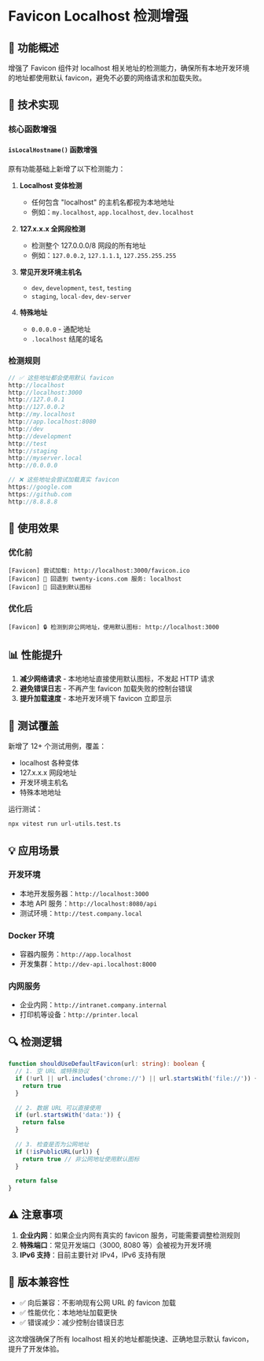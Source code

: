 # Favicon Localhost 检测增强

## 🎯 功能概述

增强了 Favicon 组件对 localhost 相关地址的检测能力，确保所有本地开发环境的地址都使用默认 favicon，避免不必要的网络请求和加载失败。

## 🔧 技术实现

### 核心函数增强

#### `isLocalHostname()` 函数增强

原有功能基础上新增了以下检测能力：

1. **Localhost 变体检测**
   - 任何包含 "localhost" 的主机名都视为本地地址
   - 例如：`my.localhost`, `app.localhost`, `dev.localhost`

2. **127.x.x.x 全网段检测**  
   - 检测整个 127.0.0.0/8 网段的所有地址
   - 例如：`127.0.0.2`, `127.1.1.1`, `127.255.255.255`

3. **常见开发环境主机名**
   - `dev`, `development`, `test`, `testing`
   - `staging`, `local-dev`, `dev-server`

4. **特殊地址**
   - `0.0.0.0` - 通配地址
   - `.localhost` 结尾的域名

### 检测规则

```typescript
// ✅ 这些地址都会使用默认 favicon
http://localhost
http://localhost:3000
http://127.0.0.1
http://127.0.0.2
http://my.localhost
http://app.localhost:8080
http://dev
http://development
http://test
http://staging
http://myserver.local
http://0.0.0.0

// ❌ 这些地址会尝试加载真实 favicon
https://google.com
https://github.com
http://8.8.8.8
```

## 🚀 使用效果

### 优化前

```
[Favicon] 尝试加载: http://localhost:3000/favicon.ico
[Favicon] 🔄 回退到 twenty-icons.com 服务: localhost
[Favicon] 🔄 回退到默认图标
```

### 优化后  

```
[Favicon] 🔒 检测到非公网地址，使用默认图标: http://localhost:3000
```

## 📊 性能提升

1. **减少网络请求** - 本地地址直接使用默认图标，不发起 HTTP 请求
2. **避免错误日志** - 不再产生 favicon 加载失败的控制台错误
3. **提升加载速度** - 本地开发环境下 favicon 立即显示

## 🧪 测试覆盖

新增了 12+ 个测试用例，覆盖：

- localhost 各种变体
- 127.x.x.x 网段地址  
- 开发环境主机名
- 特殊本地地址

运行测试：

```bash
npx vitest run url-utils.test.ts
```

## 💡 应用场景

### 开发环境

- 本地开发服务器：`http://localhost:3000`
- 本地 API 服务：`http://localhost:8080/api`
- 测试环境：`http://test.company.local`

### Docker 环境

- 容器内服务：`http://app.localhost`
- 开发集群：`http://dev-api.localhost:8000`

### 内网服务

- 企业内网：`http://intranet.company.internal`
- 打印机等设备：`http://printer.local`

## 🔍 检测逻辑

```typescript
function shouldUseDefaultFavicon(url: string): boolean {
  // 1. 空 URL 或特殊协议
  if (!url || url.includes('chrome://') || url.startsWith('file://')) {
    return true
  }
  
  // 2. 数据 URL 可以直接使用
  if (url.startsWith('data:')) {
    return false
  }
  
  // 3. 检查是否为公网地址
  if (!isPublicURL(url)) {
    return true // 非公网地址使用默认图标
  }
  
  return false
}
```

## ⚠️ 注意事项

1. **企业内网**：如果企业内网有真实的 favicon 服务，可能需要调整检测规则
2. **特殊端口**：常见开发端口（3000, 8080 等）会被视为开发环境
3. **IPv6 支持**：目前主要针对 IPv4，IPv6 支持有限

## 🔄 版本兼容性

- ✅ 向后兼容：不影响现有公网 URL 的 favicon 加载
- ✅ 性能优化：本地地址加载更快
- ✅ 错误减少：减少控制台错误日志

这次增强确保了所有 localhost 相关的地址都能快速、正确地显示默认 favicon，提升了开发体验。
